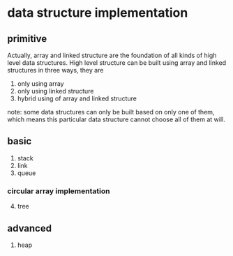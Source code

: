 data structure implementation
==============================

primitive
-----------------------------
Actually, array and linked structure are the foundation of all
kinds of high level data structures. High level structure can be built
using array and linked structures in three ways, they are

1. only using array
2. only using linked structure
3. hybrid using of array and linked structure

note: some data structures can only be built based on only one of them, which means
      this particular data structure cannot choose all of them at will.

basic
--------------------------

1. stack
2. link
3. queue

### circular array implementation ###

4. tree

advanced
--------------------------

1. heap
